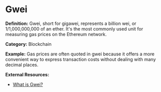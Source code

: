 # Gwei

**Definition:** Gwei, short for gigawei, represents a billion wei, or 1/1,000,000,000 of an ether. It's the most commonly used unit for measuring gas prices on the Ethereum network.

**Category:** Blockchain

**Example:** Gas prices are often quoted in gwei because it offers a more convenient way to express transaction costs without dealing with many decimal places.

**External Resources:**
- [What is Gwei?](https://ethereum.org/en/developers/docs/gas/)